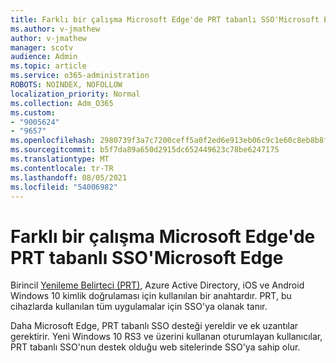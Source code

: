 ```yaml
---
title: Farklı bir çalışma Microsoft Edge'de PRT tabanlı SSO'Microsoft Edge
ms.author: v-jmathew
author: v-jmathew
manager: scotv
audience: Admin
ms.topic: article
ms.service: o365-administration
ROBOTS: NOINDEX, NOFOLLOW
localization_priority: Normal
ms.collection: Adm_O365
ms.custom:
- "9005624"
- "9657"
ms.openlocfilehash: 2980739f3a7c7200ceff5a0f2ed6e913eb06c9c1e60c8eb8b8f102f3f2760f01
ms.sourcegitcommit: b5f7da89a650d2915dc652449623c78be6247175
ms.translationtype: MT
ms.contentlocale: tr-TR
ms.lasthandoff: 08/05/2021
ms.locfileid: "54006982"
---
```

# <a name="use-prt-based-sso-in-microsoft-edge"></a>Farklı bir çalışma Microsoft Edge'de PRT tabanlı SSO'Microsoft Edge

Birincil [Yenileme Belirteci (PRT),](https://go.microsoft.com/fwlink/?linkid=2133632) Azure Active Directory, iOS ve Android Windows 10 kimlik doğrulaması için kullanılan bir anahtardır. PRT, bu cihazlarda kullanılan tüm uygulamalar için SSO'ya olanak tanır.

Daha Microsoft Edge, PRT tabanlı SSO desteği yereldir ve ek uzantılar gerektirir. Yeni Windows 10 RS3 ve üzerini kullanan oturumlayan kullanıcılar, PRT tabanlı SSO'nun destek olduğu web sitelerinde SSO'ya sahip olur.
